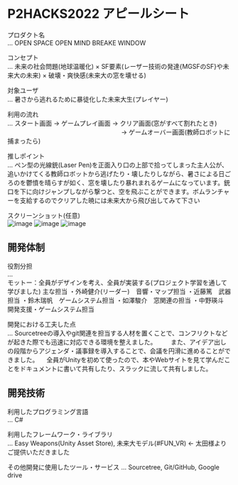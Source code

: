 
# P2HACKS2022 アピールシート 

プロダクト名  
... OPEN SPACE OPEN MIND BREAKE WINDOW

コンセプト  
... 未来の社会問題(地球温暖化) × SF要素(レーザー技術の発達{MGSFのSF}や未来大の未来) × 破壊・爽快感(未来大の窓を壊せる)

対象ユーザ  
... 暑さから逃れるために暴徒化した未来大生(プレイヤー)

利用の流れ  
... スタート画面 → ゲームプレイ画面 → クリア画面(窓がすべて割れたとき)
　　　　　　　　　　　　　　　　　　 → ゲームオーバー画面(教師ロボットに捕まったら)


推しポイント  
... ペン型の光線銃(Laser Pen)を正面入り口の上部で拾ってしまった主人公が、追いかけてくる教師ロボットから逃げたり・壊したりしながら、暑さによる日ごろのを鬱憤を晴らすが如く、窓を壊したり暴れまれるゲームになっています。銃口を下に向けジャンプしながら撃つと、空を飛ぶことができます。ボムランチャーを支給するのでクリアした暁には未来大から飛び出してみて下さい

スクリーンショット(任意)  
![image](https://user-images.githubusercontent.com/108859216/208278642-823294a2-900f-4216-9e08-956d4fafd976.png)
![image](https://user-images.githubusercontent.com/108859216/208279321-cdd69ff4-6ceb-4edf-ba98-e0df668387ec.png)
![image](https://user-images.githubusercontent.com/108859216/208279334-8646ec24-50d2-4080-8c21-6241f68a9798.png)



## 開発体制  

役割分担  
...  
モットー：全員がデザインを考え、全員が実装する(プロジェクト学習を通して学びました)
主な担当
・外崎健介(リーダー)　音響・マップ担当
・近藤篤　武器担当
・鈴木瑞帆　ゲームシステム担当
・如澤駿介　窓関連の担当
・中野瑛斗　開発支援・ゲームシステム担当

開発における工夫した点  
... Sourcetreeの導入やgit関連を担当する人材を置くことで、コンフリクトなどが起きた際でも迅速に対応できる環境を整えました。
　　また、アイデア出しの段階からアジェンダ・議事録を導入することで、会議を円滑に進めることができました。
  　全員がUnityを初めて使ったので、本やWebサイトを見て学んだことをドキュメントに書いて共有したり、スラックに流して共有しました。

## 開発技術 

利用したプログラミング言語  
...  C#

利用したフレームワーク・ライブラリ  
...  Easy Weapons(Unity Asset Store), 未来大モデル(#FUN_VR) ← 太田様よりご提供いただきました

その他開発に使用したツール・サービス
...  Sourcetree, Git/GitHub, Google drive
